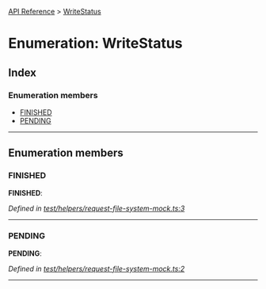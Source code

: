 [API Reference](../README.md) > [WriteStatus](../enums/writestatus.md)

# Enumeration: WriteStatus

## Index

### Enumeration members

* [FINISHED](writestatus.md#finished)
* [PENDING](writestatus.md#pending)

---

## Enumeration members

<a id="finished"></a>

###  FINISHED

**FINISHED**: 

*Defined in [test/helpers/request-file-system-mock.ts:3](https://github.com/repux/repux-lib/blob/7768859/test/helpers/request-file-system-mock.ts#L3)*

___
<a id="pending"></a>

###  PENDING

**PENDING**: 

*Defined in [test/helpers/request-file-system-mock.ts:2](https://github.com/repux/repux-lib/blob/7768859/test/helpers/request-file-system-mock.ts#L2)*

___

